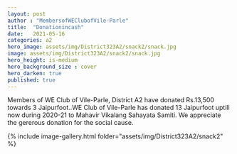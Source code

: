 ```yaml
---
layout: post
author : "MembersofWEClubofVile-Parle"
title:  "Donationincash"
date:   2021-05-16
categories: a2
hero_image: assets/img/District323A2/snack2/snack.jpg
image: assets/img/District323A2/snack2/snack.jpg
hero_height: is-medium
hero_background_size : cover
hero_darken: true
published: true
---
```


Members of WE Club of Vile-Parle, District A2 have donated Rs.13,500 towards 3 Jaipurfoot..WE Club of Vile-Parle has donated 13 Jaipurfoot uptill now during  2020-21 to Mahavir Vikalang Sahayata Samiti.  We appreciate the gererous donation for the social cause.

{% include image-gallery.html folder="assets/img/District323A2/snack2" %}